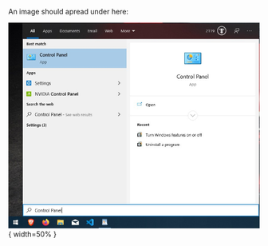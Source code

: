 An image should apread under here:

<img src="https://github.com/8bitNrd/8bitnrd.github.io/blob/master/Pages/Enable%20Hyper-V/img/controlPanel.jpg">{ width=50% }
